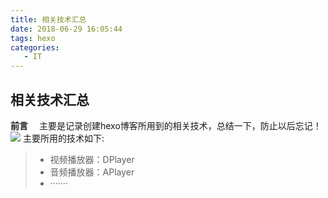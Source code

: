 ```yaml
---
title: 相关技术汇总
date: 2018-06-29 16:05:44
tags: hexo
categories: 
   - IT
---
```

## 相关技术汇总
**前言**
　主要是记录创建hexo博客所用到的相关技术，总结一下，防止以后忘记！
![](/images/tech.jpg)
主要所用的技术如下:
> * 视频播放器：DPlayer
> * 音频播放器：APlayer
> * ·······

